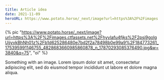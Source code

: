 ```yaml
---
title: Article idea
date: 2021-11-09
heroURL: https://www.potato.horse/_next/image?url=https%3A%2F%2Fimages.ctfassets.net%2Fhyylafu4fjks%2F2psj9golgUjjyvkBhNh01z%2Fb1d625286480e7bd2f2a78498b0e99a9%2F184773261_175395991146755_4828683660985860878_n_17870293085376490.jpg&w=3840&q=75
---
```


{% pic "https://www.potato.horse/_next/image?url=https%3A%2F%2Fimages.ctfassets.net%2Fhyylafu4fjks%2F2psj9golgUjjyvkBhNh01z%2Fb1d625286480e7bd2f2a78498b0e99a9%2F184773261_175395991146755_4828683660985860878_n_17870293085376490.jpg&w=3840&q=75", "oi" %}

Something with an image. Lorem ipsum dolor sit amet, consectetur adipiscing elit, sed do eiusmod tempor incididunt ut labore et dolore magna aliqua.
